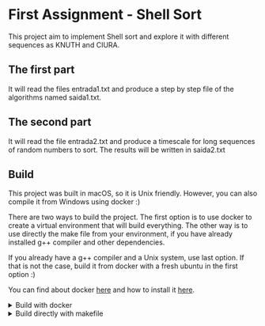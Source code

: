 # First Assignment - Shell Sort

This project aim to implement Shell sort and explore it with different sequences as KNUTH and CIURA.

## The first part

It will read the files entrada1.txt and produce a step by step file of the algorithms named saida1.txt.


## The second part

It will read the file entrada2.txt and produce a timescale for long sequences of random numbers to sort. The results will be written in saida2.txt


## Build 

This project was built in macOS, so it is Unix friendly. However, you can also compile it from Windows using docker :)

There are two ways to build the project. The first option is to use docker to create a virtual environment that will build everything. The other way is to use directly the make file from your environment, if you have already installed g++ compiler and other dependencies.

If you already have a g++ compiler and a Unix system, use last option. If that is not the case, build it from docker with a fresh ubuntu in the first option :)

You can find about docker [here](https://docs.docker.com/get-started/) and how to install it [here](https://docs.docker.com/engine/install/).

<details>
<summary>Build with docker</summary>

1. Clone the project and open the directory

2. Build the dockerfile
```
docker build -t trab01 .
```

3. Run the created container
```
docker run -it --name trab01 trab01 /bin/bash
```

4. Check the created content :)

4. Erase created container and image if needed
```
docker rm trab01 && docker rmi trab01
```
</details>

<details>


<summary>Build directly with makefile </summary>

1. Clone the project and open the directory

2. Build the project
``` bash
make
```

3. Test the program
``` bash
./trab_01
```

4. Check the created content :)

5. Erase created content if needed
``` bash
make clean
```
</details>


